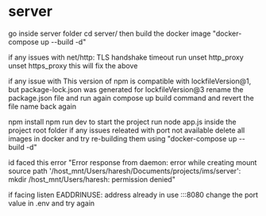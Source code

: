 # server 
go inside server folder cd server/
then build the docker image "docker-compose up --build -d"

if any issues with net/http: TLS handshake timeout
run unset http_proxy
unset https_proxy
this will fix the above

if any issue with This version of npm is compatible with lockfileVersion@1, but package-lock.json was generated for lockfileVersion@3
rename the package.json file and run again compose up build command and revert the file name back again

npm install
npm run dev
to start the project run node app.js inside the project root folder
if any issues releated with port not available delete all images in docker and try re-building them using "docker-compose up --build -d"

id faced this error "Error response from daemon: error while creating mount source path '/host_mnt/Users/haresh/Documents/projects/ims/server': mkdir /host_mnt/Users/haresh: permission denied"

if facing listen EADDRINUSE: address already in use :::8080 change the port value in .env and try again